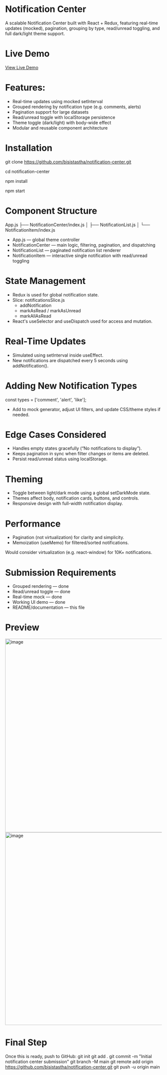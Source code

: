 # Notification Center
A scalable Notification Center built with React + Redux, featuring real-time updates (mocked), pagination, grouping by type, read/unread toggling, and full dark/light theme support.

# Live Demo
[View Live Demo](https://bisistastha.github.io/notification-center)

# Features:
* Real-time updates using mocked setInterval
* Grouped rendering by notification type (e.g. comments, alerts)
* Pagination support for large datasets
* Read/unread toggle with localStorage persistence
* Theme toggle (dark/light) with body-wide effect
* Modular and reusable component architecture

# Installation
git clone https://github.com/bisistastha/notification-center.git

cd notification-center

npm install

npm start

# Component Structure
App.js
├── NotificationCenter/index.js
│   ├── NotificationList.js
│       └── NotificationItem/index.js
* App.js — global theme controller
* NotificationCenter — main logic, filtering, pagination, and dispatching
* NotificationList — paginated notification list renderer
* NotificationItem — interactive single notification with read/unread toggling

# State Management
* Redux is used for global notification state.
* Slice: notificationsSlice.js
    * addNotification
    * markAsRead / markAsUnread
    * markAllAsRead
* React's useSelector and useDispatch used for access and mutation.

# Real-Time Updates
* Simulated using setInterval inside useEffect.
* New notifications are dispatched every 5 seconds using addNotification().

# Adding New Notification Types
const types = ['comment', 'alert', 'like']; 
* Add to mock generator, adjust UI filters, and update CSS/theme styles if needed.

# Edge Cases Considered
* Handles empty states gracefully (“No notifications to display”).
* Keeps pagination in sync when filter changes or items are deleted.
* Persist read/unread status using localStorage.

# Theming
* Toggle between light/dark mode using a global setDarkMode state.
* Themes affect body, notification cards, buttons, and controls.
* Responsive design with full-width notification display.

# Performance
* Pagination (not virtualization) for clarity and simplicity.
* Memoization (useMemo) for filtered/sorted notifications.

Would consider virtualization (e.g. react-window) for 10K+ notifications.

# Submission Requirements
* Grouped rendering — done
* Read/unread toggle — done
* Real-time mock — done
* Working UI demo — done
* README/documentation — this file

# Preview
<img width="1357" height="622" alt="image" src="https://github.com/user-attachments/assets/01e13a01-e8b2-49e4-b9d6-34641838e03b" />
<img width="1366" height="619" alt="image" src="https://github.com/user-attachments/assets/5afc211e-bf8c-476c-bb9e-dfa1d435fcd5" />

# Final Step
Once this is ready, push to GitHub:
git init
git add .
git commit -m "Initial notification center submission"
git branch -M main
git remote add origin https://github.com/bisistastha/notification-center.git
git push -u origin main

